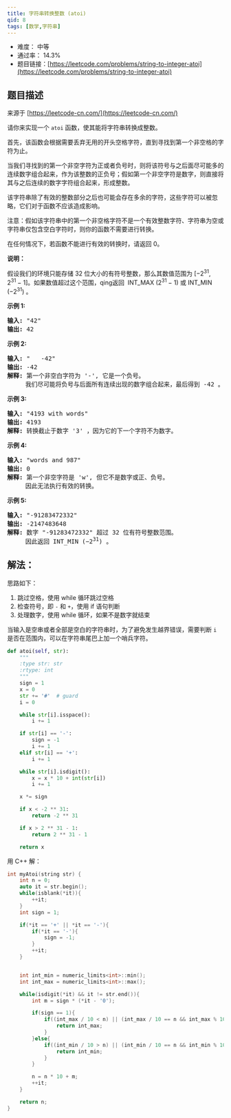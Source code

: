 ```yaml
---
title: 字符串转换整数 (atoi)
qid: 8
tags: [数学,字符串]
---
```



- 难度： 中等
- 通过率： 14.3%
- 题目链接：[https://leetcode.com/problems/string-to-integer-atoi](https://leetcode.com/problems/string-to-integer-atoi)


## 题目描述

来源于 [https://leetcode-cn.com/](https://leetcode-cn.com/)

<p>请你来实现一个&nbsp;<code>atoi</code>&nbsp;函数，使其能将字符串转换成整数。</p>

<p>首先，该函数会根据需要丢弃无用的开头空格字符，直到寻找到第一个非空格的字符为止。</p>

<p>当我们寻找到的第一个非空字符为正或者负号时，则将该符号与之后面尽可能多的连续数字组合起来，作为该整数的正负号；假如第一个非空字符是数字，则直接将其与之后连续的数字字符组合起来，形成整数。</p>

<p>该字符串除了有效的整数部分之后也可能会存在多余的字符，这些字符可以被忽略，它们对于函数不应该造成影响。</p>

<p>注意：假如该字符串中的第一个非空格字符不是一个有效整数字符、字符串为空或字符串仅包含空白字符时，则你的函数不需要进行转换。</p>

<p>在任何情况下，若函数不能进行有效的转换时，请返回 0。</p>

<p><strong>说明：</strong></p>

<p>假设我们的环境只能存储 32 位大小的有符号整数，那么其数值范围为&nbsp;[&minus;2<sup>31</sup>,&nbsp; 2<sup>31&nbsp;</sup>&minus; 1]。如果数值超过这个范围，qing返回 &nbsp;INT_MAX (2<sup>31&nbsp;</sup>&minus; 1) 或&nbsp;INT_MIN (&minus;2<sup>31</sup>) 。</p>

<p><strong>示例&nbsp;1:</strong></p>

<pre><strong>输入:</strong> &quot;42&quot;
<strong>输出:</strong> 42
</pre>

<p><strong>示例&nbsp;2:</strong></p>

<pre><strong>输入:</strong> &quot;   -42&quot;
<strong>输出:</strong> -42
<strong>解释: </strong>第一个非空白字符为 &#39;-&#39;, 它是一个负号。
&nbsp;    我们尽可能将负号与后面所有连续出现的数字组合起来，最后得到 -42 。
</pre>

<p><strong>示例&nbsp;3:</strong></p>

<pre><strong>输入:</strong> &quot;4193 with words&quot;
<strong>输出:</strong> 4193
<strong>解释:</strong> 转换截止于数字 &#39;3&#39; ，因为它的下一个字符不为数字。
</pre>

<p><strong>示例&nbsp;4:</strong></p>

<pre><strong>输入:</strong> &quot;words and 987&quot;
<strong>输出:</strong> 0
<strong>解释:</strong> 第一个非空字符是 &#39;w&#39;, 但它不是数字或正、负号。
     因此无法执行有效的转换。</pre>

<p><strong>示例&nbsp;5:</strong></p>

<pre><strong>输入:</strong> &quot;-91283472332&quot;
<strong>输出:</strong> -2147483648
<strong>解释:</strong> 数字 &quot;-91283472332&quot; 超过 32 位有符号整数范围。 
&nbsp;    因此返回 INT_MIN (&minus;2<sup>31</sup>) 。
</pre>


## 解法：

思路如下：

1. 跳过空格，使用 while 循环跳过空格
2. 检查符号，即 `-` 和 `+`，使用 if 语句判断
3. 处理数字，使用 while 循环，如果不是数字就结束

当输入是空串或者全部是空白的字符串时，为了避免发生越界错误，需要判断 `i` 是否在范围内，可以在字符串尾巴上加一个哨兵字符。

```python
def atoi(self, str):
    """
    :type str: str
    :rtype: int
    """
    sign = 1
    x = 0
    str += '#'  # guard        
    i = 0

    while str[i].isspace():
        i += 1

    if str[i] == '-':
        sign = -1
        i += 1
    elif str[i] == '+':
        i += 1

    while str[i].isdigit():
        x = x * 10 + int(str[i])
        i += 1

    x *= sign

    if x < -2 ** 31:
        return -2 ** 31

    if x > 2 ** 31 - 1:
        return 2 ** 31 - 1

    return x
```

用 C++ 解：

```cpp
int myAtoi(string str) {
    int n = 0;
    auto it = str.begin();
    while(isblank(*it)){
        ++it;
    }
    int sign = 1;

    if(*it == '+' || *it == '-'){
        if(*it == '-'){
            sign = -1;
        }
        ++it;
    }


    int int_min = numeric_limits<int>::min();
    int int_max = numeric_limits<int>::max();

    while(isdigit(*it) && it != str.end()){
        int m = sign * (*it - '0');

        if(sign == 1){
            if((int_max / 10 < n) || (int_max / 10 == n && int_max % 10 <= m)){
                return int_max;
            }
        }else{
            if((int_min / 10 > n) || (int_min / 10 == n && int_min % 10 >= m)){
                return int_min;
            }
        }

        n = n * 10 + m;
        ++it;
    }

    return n;
}
```